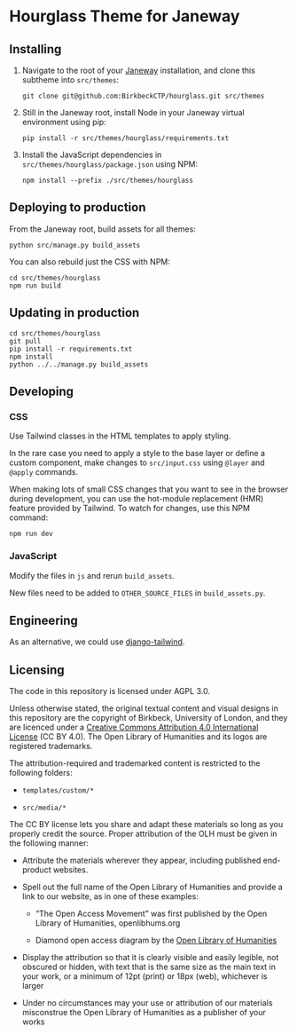 # Hourglass Theme for Janeway

## Installing

1. Navigate to the root of your
   [Janeway](https://github.com/BirkbeckCTP/janeway) installation, and
   clone this subtheme into `src/themes`:

   ```shell
   git clone git@github.com:BirkbeckCTP/hourglass.git src/themes
   ```

2. Still in the Janeway root, install Node in your Janeway virtual
   environment using pip:

   ```shell
   pip install -r src/themes/hourglass/requirements.txt
   ```

3. Install the JavaScript dependencies
   in `src/themes/hourglass/package.json` using NPM:

   ```shell
   npm install --prefix ./src/themes/hourglass
   ```

## Deploying to production

From the Janeway root, build assets for all themes:

```shell
python src/manage.py build_assets
```

You can also rebuild just the CSS with NPM:

```shell
cd src/themes/hourglass
npm run build
```

## Updating in production

```shell
cd src/themes/hourglass
git pull
pip install -r requirements.txt
npm install
python ../../manage.py build_assets
```

## Developing

### CSS

Use Tailwind classes in the HTML templates to apply styling.

In the rare case you need to apply a style to the base layer or define
a custom component, make changes to `src/input.css` using `@layer` and
`@apply` commands.

When making lots of small CSS changes that you want to see in the browser
during development, you can use the hot-module replacement (HMR) feature
provided by Tailwind. To watch for changes, use this NPM command:

```shell
npm run dev
```

### JavaScript

Modify the files in `js` and rerun `build_assets`.

New files need to be added to `OTHER_SOURCE_FILES` in `build_assets.py`.

## Engineering

As an alternative, we could use
[django-tailwind](https://github.com/timonweb/django-tailwind).

## Licensing

The code in this repository is licensed under AGPL 3.0.

Unless otherwise stated, the original textual content and visual designs
in this repository are the copyright of Birkbeck, University of London,
and they are licenced under a [Creative Commons Attribution 4.0
International License](https://creativecommons.org/licenses/by/4.0/) (CC
BY 4.0). The Open Library of Humanities and its logos are registered
trademarks.

The attribution-required and trademarked content is restricted to the
following folders:

- `templates/custom/*`

- `src/media/*`

The CC BY license lets you share and adapt these materials so long as you
properly credit the source. Proper attribution of the OLH must be given in
the following manner:

- Attribute the materials wherever they appear, including published
  end-product websites.

- Spell out the full name of the Open Library of Humanities and provide
a link to our website, as in one of these examples:

  - “The Open Access Movement” was first published by the Open Library of
Humanities, openlibhums.org

  - Diamond open access diagram by the
    [Open Library of Humanities](https://www.openlibhums.org/)

- Display the attribution so that it is clearly visible and easily
  legible, not obscured or hidden, with text that is the same size as the
  main text in your work, or a minimum of 12pt (print) or 18px (web),
  whichever is larger

- Under no circumstances may your use or attribution of our materials
  misconstrue the Open Library of Humanities as a publisher of your works
